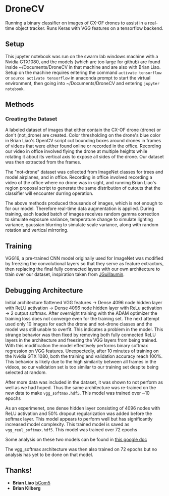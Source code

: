 # DroneCV

Running a binary classifier on images of CX-OF drones to assist in a real-time object tracker. Runs Keras with VGG features on a tensorflow backend. 

## Setup
This jupyter notebook was run on the swarm lab windows machine with a Nvidia GTX1080, and the models (which are too large for github) are found inside ~/Documents/DroneCV in that machine and are also with Brian Liao. Setup on the machine requires entering the command `activate tensorflow` or `source activate tensorflow` in anaconda prompt to start the virtual environment, then going into ~/Documents/DroneCV and entering `jupyter notebook`. 


## Methods

### Creating the Dataset
A labeled dataset of images that either contain the CX-OF drone (drone) or don't (not_drone) are created. Color thresholding on the drone's blue color in Brian Liao's OpenCV script cut bounding boxes around drones in frames of videos that were either found online or recorded in the office. Recording our video in office involved flying the drone at multiple heights while rotating it about its vertical axis to expose all sides of the drone. Our dataset was then extracted from the frames.

The "not-drone" dataset was collected from ImageNet classes for trees and model airplanes, and in office. Recording in office involved recording a video of the office where no drone was in sight, and running Brian Liao's region proposal script to generate the same distribution of cutouts that the classifier will encounter durring operation.

The above methods produced thousands of images, which is not enough to for our model. Therefore real-time data augmentation is applied. During training, each loaded batch of images receives random gamma correction to simulate exposure variance, temperature change to simulate lighting variance, gaussian blurring to simulate scale variance, along with random rotation and vertical mirroring. 

## Training
VGG16, a pre-trained CNN model originally used for ImageNet was modified by freezing the convolutional layers so that they serve as feature extractors, then replacing the final fully connected layers with our own architecture to train over our dataset, inspiration taken from [JGuillaumin](https://github.com/keras-team/keras/issues/4465). 

## Debugging Architecture
Initial architecture flattened VGG features -> Dense 4096 node hidden layer with ReLU activation -> Dense 4096 node hidden layer with ReLu activation -> 2 output softmax. After overnight training with the ADAM optimizer the training loss does not converge even for the training set. The next attempt used only 10 images for each the drone and not-drone classes and the model was still unable to overfit. This indicates a problem in the model. This strange behavior was then fixed by removing both fully connected ReLU layers in the architecture and freezing the VGG layers from being trained. With this modification the model effectively performs binary softmax regression on VGG features. Unexpectedly, after 10 minutes of training on the Nvidia GTX 1080, both the training and validation accuracy reach 100%. This behavior is likely due to the high similarity between all frames in the videos, so our validation set is too similar to our training set despite being selected at random.

After more data was included in the dataset, it was shown to not perform as well as we had hoped. Thus the same architecture was re-trained on the new data to make `vgg_softmax.hdf5`. This model was trained over ~10 epochs

As an experimenet, one dense hidden layer consisting of 4096 nodes with ReLU activation and 50% dropout regularization was added before the softmax layer. This model appears to perform well but has significantly increased model complexity. This trained model is saved as `vgg_reul_softmax.hdf5`. This model was trained over 72 epochs

Some analysis on these two models can be found in [this google doc](https://docs.google.com/document/d/1a3qfoPPhjjoKoTa-_sjnhL4BDINTQPrOar8-0oLa0bA/edit?usp=sharing)

The vgg_softmax architecture was then also trained on 72 epochs but no analysis has yet to be done on that model.

## Thanks!
* **Brian Liao**  [bCom5](https://github.com/bCom5/drone-cv)
* **Brian Kilberg** 
